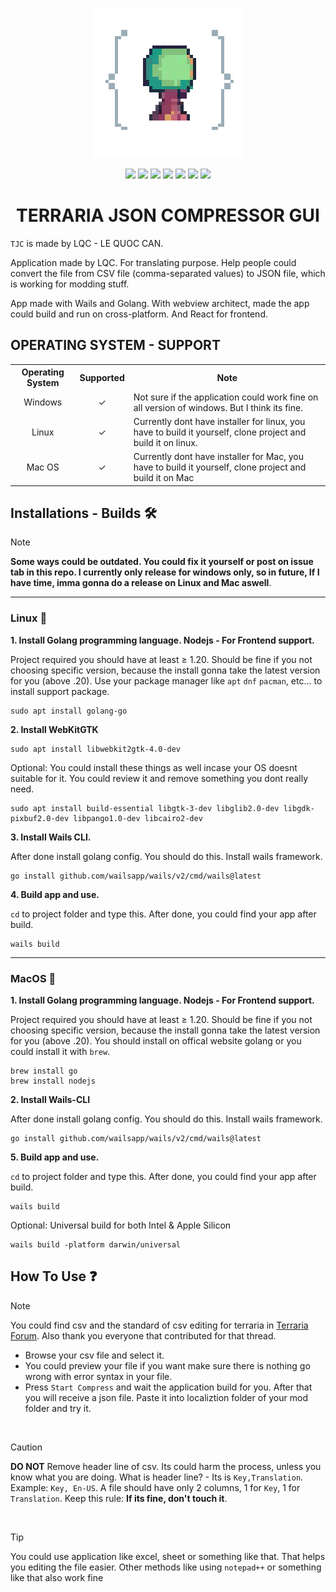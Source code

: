 
<p align=center>
  <img src="https://github.com/LQCpaka/terraria-json-compressor-gui/blob/main/frontend/public/images/terria-icon-logo.png"/>
  
  <p align="center">

  <img src="https://img.shields.io/badge/Lisence-MIT-white">
  <img src="https://img.shields.io/badge/Author-LQC-yellow">
  <img src="https://img.shields.io/badge/JSON-CSV-blue">
  <img src="https://img.shields.io/badge/Vietnam-⭐_Vietnamese-red">
  <img src="https://img.shields.io/badge/Language-Golang-blue">
  <img src="https://img.shields.io/badge/Application-GUI-blue">
  <img src="https://img.shields.io/badge/Terraria-JSON-red">

</p>
  <h1 align="center">TERRARIA JSON COMPRESSOR GUI</h1>
<p>
  



```TJC``` is made by LQC - LE QUOC CAN.

Application made by LQC. For translating purpose. Help people could convert the file from CSV file (comma-separated values) to JSON file, which is working for modding stuff.

App made with Wails and Golang. With webview architect, made the app could build and run on cross-platform. And React for frontend.

## OPERATING SYSTEM - SUPPORT
<table>
  <tr>
    <th>Operating System</th>
    <th>Supported</th>
    <th>Note</th>
  </tr>
  <tr>
    <td align=center>Windows</td>
    <td align=center>✓</td>
    <td >Not sure if the application could work fine on all version of windows. But I think its fine.</td>
  </tr>
  <tr>
    <td align=center>Linux</td>
    <td align=center>✓</td>
    <td >Currently dont have installer for linux, you have to build it yourself, clone project and build it on linux.</td>
  </tr>
  <tr>
    <td align=center>Mac OS</td>
    <td align=center>✓</td>
    <td >Currently dont have installer for Mac, you have to build it yourself, clone project and build it on Mac</td>
  </tr>
</table>

## Installations - Builds 🛠️

> [!NOTE]
> **Some ways could be outdated. You could fix it yourself or post on issue tab in this repo. I currently only release for windows only, so in future, If I have time, imma gonna do a release on Linux and Mac aswell**.

___

### Linux 🐧

**1. Install Golang programming language. Nodejs - For Frontend support.**

Project required you should have at least ≥ 1.20. Should be fine if you not choosing specific version, because the install gonna take the latest version for you (above .20). Use your package manager like ```apt``` ```dnf``` ```pacman```, etc... to install support package.

```
sudo apt install golang-go
```

**2. Install WebKitGTK**

```
sudo apt install libwebkit2gtk-4.0-dev
```

Optional: You could install these things as well incase your OS doesnt suitable for it. You could review it and remove something you dont really need.

```
sudo apt install build-essential libgtk-3-dev libglib2.0-dev libgdk-pixbuf2.0-dev libpango1.0-dev libcairo2-dev
```

**3. Install Wails CLI.**

After done install golang config. You should do this. Install wails framework.

```
go install github.com/wailsapp/wails/v2/cmd/wails@latest
```

**4. Build app and use.**

```cd``` to project folder and type this. After done, you could find your app after build.

```
wails build
```
___
### MacOS 🍎

**1. Install Golang programming language. Nodejs - For Frontend support.**

Project required you should have at least ≥ 1.20. Should be fine if you not choosing specific version, because the install gonna take the latest version for you (above .20). You should install on offical website golang or you could install it with ```brew```.

```
brew install go
brew install nodejs
```

**2. Install Wails-CLI**

After done install golang config. You should do this. Install wails framework.

```
go install github.com/wailsapp/wails/v2/cmd/wails@latest
```

**5. Build app and use.**

```cd``` to project folder and type this. After done, you could find your app after build.

```
wails build
```
Optional: Universal build for both Intel & Apple Silicon
```
wails build -platform darwin/universal
```
## How To Use ❓

> [!NOTE]
> You could find csv and the standard of csv editing for terraria in [Terraria Forum](https://forums.terraria.org/index.php?threads/the-ultimate-guide-to-content-creation-and-use-for-the-terraria-workshop.100652/#languagepack). Also thank you everyone that contributed for that thread.

- Browse your csv file and select it.
- You could preview your file if you want make sure there is nothing go wrong with error syntax in your file.
- Press ```Start Compress``` and wait the application build for you. After that you will receive a json file. Paste it into localiztion folder of your mod folder and try it.
<br>

> [!CAUTION]
> **DO NOT** Remove header line of csv. Its could harm the process, unless you know what you are doing. What is header line? - Its is ```Key,Translation```. Example: ```Key, En-US```. A file should have only 2 columns, 1 for ```Key```, 1 for ```Translation```. Keep this rule: **If its fine, don't touch it**.

<br>

> [!TIP]
> You could use application like excel, sheet or something like that. That helps you editing the file easier. Other methods like using ```notepad++``` or something like that also work fine
